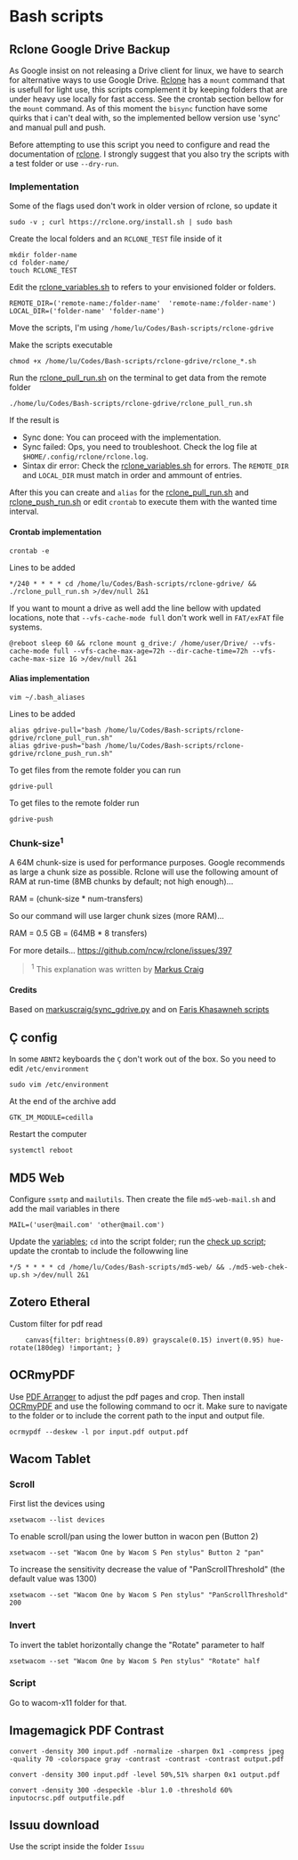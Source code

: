 # Bash scripts

## Rclone Google Drive Backup

As Google insist on not releasing a Drive client for linux, we have to search for alternative ways to use Google Drive. [Rclone](https://rclone.org/) has a `mount` command that is usefull for light use, this scripts complement it by keeping folders that are under heavy use locally for fast access. See the crontab section bellow for the `mount` command. As of this moment the `bisync` function have some quirks that i can't deal with, so the implemented bellow version use 'sync' and manual pull and push.

Before attempting to use this script you need to configure and read the documentation of [rclone](https://rclone.org/). I strongly suggest that you also try the scripts with a test folder or use `--dry-run`.

### Implementation

Some of the flags used don't work in older version of rclone, so update it

    sudo -v ; curl https://rclone.org/install.sh | sudo bash

Create the local folders and an `RCLONE_TEST` file inside of it

    mkdir folder-name
    cd folder-name/
    touch RCLONE_TEST

Edit the [rclone_variables.sh](/rclone-gdrive/rclone_variables.sh) to refers to your envisioned folder or folders.

    REMOTE_DIR=('remote-name:/folder-name'  'remote-name:/folder-name')
    LOCAL_DIR=('folder-name' 'folder-name')

Move the scripts, I'm using `/home/lu/Codes/Bash-scripts/rclone-gdrive`

Make the scripts executable

    chmod +x /home/lu/Codes/Bash-scripts/rclone-gdrive/rclone_*.sh

Run the [rclone_pull_run.sh](/rclone-gdrive/rclone_pull_run.sh) on the terminal to get data from the remote folder

    ./home/lu/Codes/Bash-scripts/rclone-gdrive/rclone_pull_run.sh

If the result is

- Sync done: You can proceed with the implementation.
- Sync failed: Ops, you need to troubleshoot. Check the log file at `$HOME/.config/rclone/rclone.log`.
- Sintax dir error: Check the [rclone_variables.sh](/rclone-gdrive/rclone_variables.sh) for errors. The `REMOTE_DIR` and `LOCAL_DIR` must match in order and ammount of entries.

After this you can create and `alias` for the [rclone_pull_run.sh](/rclone-gdrive/rclone_pull_run.sh) and [rclone_push_run.sh](/rclone-gdrive/rclone_push_run.sh) or edit `crontab` to execute them with the wanted time interval.

#### Crontab implementation

    crontab -e

Lines to be added

    */240 * * * * cd /home/lu/Codes/Bash-scripts/rclone-gdrive/ && ./rclone_pull_run.sh >/dev/null 2&1

If you want to mount a drive as well add the line bellow with updated locations, note that `--vfs-cache-mode full` don't work well in `FAT/exFAT` file systems.

    @reboot sleep 60 && rclone mount g_drive:/ /home/user/Drive/ --vfs-cache-mode full --vfs-cache-max-age=72h --dir-cache-time=72h --vfs-cache-max-size 1G >/dev/null 2&1

#### Alias implementation

    vim ~/.bash_aliases

Lines to be added

    alias gdrive-pull="bash /home/lu/Codes/Bash-scripts/rclone-gdrive/rclone_pull_run.sh"
    alias gdrive-push="bash /home/lu/Codes/Bash-scripts/rclone-gdrive/rclone_push_run.sh"

To get files from the remote folder you can run

    gdrive-pull

To get files to the remote folder run

    gdrive-push

### Chunk-size<sup>1</sup>

A 64M chunk-size is used for performance purposes. Google recommends as large a chunk size as possible. Rclone will use the following amount of RAM at run-time (8MB chunks by default; not high enough)...

RAM = (chunk-size \* num-transfers)

So our command will use larger chunk sizes (more RAM)...

RAM = 0.5 GB = (64MB \* 8 transfers)

For more details... https://github.com/ncw/rclone/issues/397

> <sup>1</sup> This explanation was written by [Markus Craig](https://gist.github.com/markuscraig/4addaf7fcfbc281808c3d708d1d35b6f)

#### Credits

Based on [markuscraig/sync_gdrive.py](https://gist.github.com/markuscraig/4addaf7fcfbc281808c3d708d1d35b6f) and on [Faris Khasawneh scripts](https://medium.com/@5a9awneh/setup-google-drive-on-linux-using-rclone-7400182cbf63)

## Ç config

In some `ABNT2` keyboards the `Ç` don't work out of the box. So you need to edit `/etc/environment`

    sudo vim /etc/environment

At the end of the archive add

    GTK_IM_MODULE=cedilla

Restart the computer

    systemctl reboot

## MD5 Web

Configure `ssmtp` and `mailutils`. Then create the file `md5-web-mail.sh` and add the mail variables in there

    MAIL=('user@mail.com' 'other@mail.com')

Update the [variables](/md5-web/md5-web-variables.sh); `cd` into the script folder; run the [check up script](/md5-web/md5-web-check-up.sh); update the crontab to include the followwing line

    */5 * * * * cd /home/lu/Codes/Bash-scripts/md5-web/ && ./md5-web-chek-up.sh >/dev/null 2&1

## Zotero Etheral

Custom filter for pdf read

        canvas{filter: brightness(0.89) grayscale(0.15) invert(0.95) hue-rotate(180deg) !important; }

## OCRmyPDF

Use [PDF Arranger](https://github.com/pdfarranger/pdfarranger) to adjust the pdf pages and crop. Then install [OCRmyPDF](https://github.com/ocrmypdf/OCRmyPDF) and use the following command to ocr it. Make sure to navigate to the folder or to include the corrent path to the input and output file.

    ocrmypdf --deskew -l por input.pdf output.pdf

## Wacom Tablet

### Scroll

First list the devices using

    xsetwacom --list devices

To enable scroll/pan using the lower button in wacon pen (Button 2)

    xsetwacom --set "Wacom One by Wacom S Pen stylus" Button 2 "pan"

To increase the sensitivity decrease the value of "PanScrollThreshold" (the default value was 1300)

    xsetwacom --set "Wacom One by Wacom S Pen stylus" "PanScrollThreshold" 200

### Invert

To invert the tablet horizontally change the "Rotate" parameter to half

    xsetwacom --set "Wacom One by Wacom S Pen stylus" "Rotate" half

### Script

Go to wacom-x11 folder for that.

## Imagemagick PDF Contrast

    convert -density 300 input.pdf -normalize -sharpen 0x1 -compress jpeg -quality 70 -colorspace gray -contrast -contrast -contrast output.pdf

    convert -density 300 input.pdf -level 50%,51% sharpen 0x1 output.pdf

    convert -density 300 -despeckle -blur 1.0 -threshold 60% inputocrsc.pdf outputfile.pdf

## Issuu download

Use the script inside the folder `Issuu`

